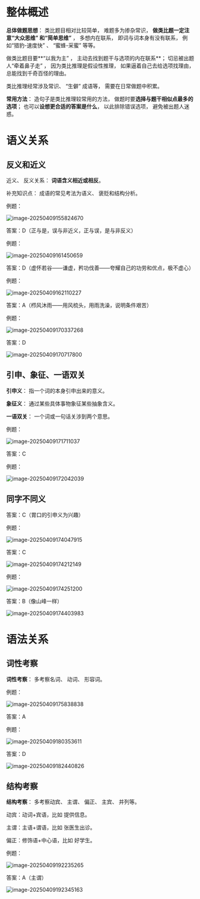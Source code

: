 # 整体概述

**总体做题思想**： 类比题目相对比较简单， 难题多为掺杂常识， **做类比题一定注意“大众思维” 和“简单思维”** ， 多想内在联系， 即词与词本身有没有联系， 例如“猎豹-速度快” 、 “蜜蜂-采蜜” 等等。

做类比题目要**“以我为主” ， 主动去找到题干与选项的内在联系**； 切忌被出题人“牵着鼻子走” ， 因为类比推理是假设性推理， 如果逼着自己去给选项找理由， 总能找到千奇百怪的理由。

类比推理经常涉及常识、 “生僻” 成语等， 需要在日常做题中积累。

**常用方法**： 造句子是类比推理较常用的方法， 做题时要**选择与题干相似点最多的选项**； 也可以**设想更合适的答案是什么**， 以此排除错误选项， 避免被出题人迷惑。

# 语义关系

## 反义和近义

近义、 反义关系： **词语含义相近或相反**。

补充知识点： 成语的常见考法为语义、 褒贬和结构分析。

例题：

![image-20250409155824670](https://imagere.oss-cn-beijing.aliyuncs.com/mxyimage-20250409155824670.png)

答案：D（正与是，误与非近义，正与误，是与非反义）

例题：

![image-20250409161450659](https://imagere.oss-cn-beijing.aliyuncs.com/mxyimage-20250409161450659.png)

答案：D（虚怀若谷——谦虚，矜功伐善——夸耀自己的功劳和优点，极不虚心）

例题：

![image-20250409162110227](https://imagere.oss-cn-beijing.aliyuncs.com/mxyimage-20250409162110227.png)

答案：A（栉风沐雨——用风梳头，用雨洗澡，说明条件艰苦）

例题：

![image-20250409170337268](https://imagere.oss-cn-beijing.aliyuncs.com/mxyimage-20250409170337268.png)

答案：D

![image-20250409170717800](https://imagere.oss-cn-beijing.aliyuncs.com/mxyimage-20250409170717800.png)

## 引申、象征、一语双关

**引申义**： 指一个词的本身引申出来的意义。

**象征义**： 通过某些具体事物象征某些抽象含义。

**一语双关**： 一个词或一句话关涉到两个意思。

例题：

![image-20250409171711037](https://imagere.oss-cn-beijing.aliyuncs.com/mxyimage-20250409171711037.png)

答案：C

例题：

![image-20250409172042039](https://imagere.oss-cn-beijing.aliyuncs.com/mxyimage-20250409172042039.png)

## 同字不同义

答案：C（胃口的引申义为兴趣）

例题：

![image-20250409174047915](https://imagere.oss-cn-beijing.aliyuncs.com/mxyimage-20250409174047915.png)

答案：C

![image-20250409174212149](https://imagere.oss-cn-beijing.aliyuncs.com/mxyimage-20250409174212149.png)

例题：

![image-20250409174251200](https://imagere.oss-cn-beijing.aliyuncs.com/mxyimage-20250409174251200.png)

答案：B（像山峰一样）

![image-20250409174403983](https://imagere.oss-cn-beijing.aliyuncs.com/mxyimage-20250409174403983.png)

# 语法关系

## 词性考察

**词性考察**： 多考察名词、 动词、 形容词。  

例题：

![image-20250409175838838](https://imagere.oss-cn-beijing.aliyuncs.com/mxyimage-20250409175838838.png)

答案：A

例题：

![image-20250409180353611](https://imagere.oss-cn-beijing.aliyuncs.com/mxyimage-20250409180353611.png)

答案：D

![image-20250409182440826](https://imagere.oss-cn-beijing.aliyuncs.com/mxyimage-20250409182440826.png)

## 结构考察

**结构考察**： 多考察动宾、 主谓、 偏正、 主宾、 并列等。  

动宾：动词+宾语，比如 提供信息。

主谓：主语+谓语，比如 张医生出诊。

偏正：修饰语+中心语，比如 好学生。

例题：

![image-20250409192235265](https://imagere.oss-cn-beijing.aliyuncs.com/mxyimage-20250409192235265.png)

答案：A（主谓）

![image-20250409192345163](https://imagere.oss-cn-beijing.aliyuncs.com/mxyimage-20250409192345163.png)